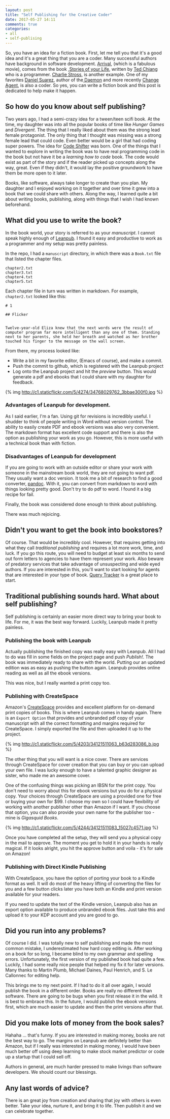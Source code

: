 ```yaml
---
layout: post
title: "Self Publishing for the Creative Coder"
date: 2017-05-27 14:11
comments: true
categories:
- all
- self-publising
---
```


So, you have an idea for a fiction book. First, let me tell you that it's a good idea and it's a great thing that you are a coder. Many successful authors have background in software development. [Arrival](http://www.imdb.com/title/tt2543164/), (which is a fabulous movie), comes from the book ,[Stories of your Life](https://www.amazon.com/Stories-Your-Life-Others-Chiang/dp/1101972122),  written by [Ted Chiang](https://en.wikipedia.org/wiki/Ted_Chiang) who is a programmer. [Charlie Stross](https://en.wikipedia.org/wiki/Charles_Stross), is another example. One of my favorites [Daniel Suarez](https://en.wikipedia.org/wiki/Daniel_Suarez_(author)), author of the[ Daemon](https://www.amazon.com/DAEMON-Daniel-Suarez/dp/0451228731) and more recently [Change Agent](https://www.amazon.com/Change-Agent-Novel-Daniel-Suarez/dp/110198466X/), is also a coder. So yes, you can write a fiction book and this post is dedicated to help make it happen.

## So how do you know about self publishing?

Two years ago, I had a semi-crazy idea for a tween/teen scifi book. At the time, my daughter was into all the popular books of time like _Hunger Games_ and _Divergent_. The thing that I really liked about them was the strong lead female protagonist. The only thing that I thought was missing was a strong female lead that could code. Even better would be a girl that had coding super powers. The idea for [Code Shifter](http://www.codeshifterbook.com/) was born. One of the things that I wanted to explore in writing the book was to have real programming code in the book but not have it be a _learning how to code_ book. The code would exist as part of the story and if the reader picked up concepts along the way, great. Even if they didn't, it would lay the positive groundwork to have them be more open to it later.

Books, like software, always take longer to create than you plan. My daughter and I enjoyed working on it together and over time it grew into a book that we could share with others. Along the way, I learned quite a bit about writing books, publishing, along with things that I wish I had known beforehand.

## What did you use to write the book?

In the book world, your story is referred to as your _manuscript_. I cannot speak highly enough of [Leanpub](https://leanpub.com/). I found it easy and productive to work as a programmer and my setup was pretty painless.

In the repo, I had a `manuscript` directory, in which there was a `Book.txt` file that listed the chapter files.

```
chapter2.txt
chapter3.txt
chapter4.txt
chapter5.txt
```

Each chapter file in turn was written in markdown. For example, `chapter2.txt` looked like this:

```
# 1

## Flicker


Twelve-year-old Eliza knew that the next words were the result of computer program far more intelligent than any one of them. Standing next to her parents, she held her breath and watched as her brother touched his finger to the message on the wall screen.
```

From there, my process looked like:

* Write a bit in my favorite editor, (Emacs of course), and make a commit.
* Push the commit to github, which is registered with the Leanpub project
* Log onto the Leanpub project and hit the _preview_ button. This would generate a pdf and ebooks that I could share with my daughter for feedback.

{% img http://c1.staticflickr.com/5/4274/34768029762_3bbae300f0.jpg %}


### Advantages of Leanpub for development.

As I said earlier, I'm a fan. Using git for revisions is incredibly useful. I shudder to think of people writing in Word without version control. The ability to easily create PDF and ebook versions was also very convenient. The markdown format has excellent code support and there is also the option as publishing your work as you go. However, this is more useful with a technical book than with fiction.

### Disadvantages of Leanpub for development

If you are going to work with an outside editor or share your work with someone in the mainstream book world, they are not going to want pdf. They usually want a doc version. It took me a bit of research to find a good converter, [pandoc](http://pandoc.org/). With it, you can convert from markdown to word with things looking pretty good. Don't try to do pdf to word. I found it a big recipe for fail.


Finally, the book was considered done enough to think about publishing.

There was much rejoicing.

## Didn't you want to get the book into bookstores?

Of course. That would be incredibly cool. However, that requires getting into what they call _traditional publishing_ and requires a lot more work, time, and luck. If you go this route, you will need to budget at least six months to send out form letters to agencies to have them represent your work. Also beware of predatory services that take advantage of unsuspecting and wide eyed authors. If you are interested in this, you'll want to start looking for agents that are interested in your type of book. [Query Tracker](https://querytracker.net/) is a great place to start.

## Traditional publishing sounds hard. What about self publishing?

Self publishing is certainly an easier more direct way to bring your book to life. For me, it was the best way forward. Luckily, Leanpub made it pretty painless.


### Publishing the book with Leanpub

Actually publishing the finished copy was really easy with Leanpub. All I had to do was fill in some fields on the project page and push _Publish!_. The book was immediately ready to share with the world. Putting our an updated edition was as easy as pushing the button again. Leanpub provides online reading as well as all the ebook versions.

This was nice, but I really wanted a print copy too.

### Publishing with CreateSpace

Amazon's [CreateSpace](https://www.createspace.com/) provides and excellent platform for on-demand print copies of books. This is where Leanpub comes in handy again. There is an `Export Option` that provides and unbranded pdf copy of your manuscript with all the correct formatting and margins required for CreateSpace. I simply exported the file and then uploaded it up to the project.

{% img http://c1.staticflickr.com/5/4203/34121511063_b63d283086_b.jpg %}

The other thing that you will want is a nice cover. There are services through CreateSpace for cover creation that you can buy or you can upload your own file. I was lucky enough to have a talented graphic designer as sister, who made me an awesome cover.

One of the confusing things was picking an IBSN for the print copy. You don't need to worry about this for ebook versions but you do for a physical copy. Your choices through CreateSpace are using a provided one for free or buying your own for $99. I choose my own so I could have flexibility of working with another publisher other than Amazon if I want. If you choose that option, you can also provide your own name for the publisher too - mine is _Gigasquid Books_.

{% img http://c1.staticflickr.com/5/4244/34121511083_15027c4571.jpg %}

Once you have completed all the setup, they will send you a physical copy in the mail to approve. The moment you get to hold it in your hands is really magical. If it looks alright, you hit the approve button and voila - it's for sale on Amazon!

### Publishing with Direct Kindle Publishing

With CreateSpace, you have the option of porting your book to a Kindle format as well. It will do most of the heavy lifting of converting the files for you and a few button clicks later you have both an Kindle and print version available for your readers.

If you need to update the text of the Kindle version, Leanpub also has an export option available to produce unbranded ebook files. Just take this and upload it to your KDP account and you are good to go.

## Did you run into any problems?

Of course I did. I was totally new to self publishing and made the most common mistake, I underestimated how hard copy editing is. After working on a book for so long, I became blind to my own grammar and spelling errors. Unfortunately, the first version of my published book had quite a few. Luckily, I had some really nice people that helped my fix it for later versions. Many thanks to Martin Plumb, Michael Daines, Paul Henrich, and S. Le Callonnec for editing help.

This brings me to my next point. If I had to do it all over again, I would publish the book in a different order. Books are really no different than software. There are going to be bugs when you first release it in the wild. It is best to embrace this. In the future, I would publish the ebook versions first, which are much easier to update and then the print versions after that.

## Did you make lots of money from the book sales?

Hahaha ...  that's funny. If you are interested in making money, books are not the best way to go. The margins on Leanpub are definitely better than Amazon, but if I really was interested in making money, I would have been much better off using deep learning to make stock market predictor or code up a startup that I could sell off.

Authors in general, are much harder pressed to make livings than software developers. We should count our blessings.

## Any last words of advice?

There is an great joy from creation and sharing that joy with others is even better. Take your idea, nurture it, and bring it to life. Then publish it and we can celebrate together.



